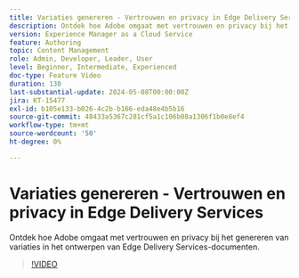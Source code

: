```yaml
---
title: Variaties genereren - Vertrouwen en privacy in Edge Delivery Services
description: Ontdek hoe Adobe omgaat met vertrouwen en privacy bij het genereren van variaties in het ontwerpen van Edge Delivery Services-documenten.
version: Experience Manager as a Cloud Service
feature: Authoring
topic: Content Management
role: Admin, Developer, Leader, User
level: Beginner, Intermediate, Experienced
doc-type: Feature Video
duration: 130
last-substantial-update: 2024-05-08T00:00:00Z
jira: KT-15477
exl-id: b105e133-b026-4c2b-b166-eda48e4b5b16
source-git-commit: 48433a5367c281cf5a1c106b08a1306f1b0e8ef4
workflow-type: tm+mt
source-wordcount: '50'
ht-degree: 0%

---
```


# Variaties genereren - Vertrouwen en privacy in Edge Delivery Services

Ontdek hoe Adobe omgaat met vertrouwen en privacy bij het genereren van variaties in het ontwerpen van Edge Delivery Services-documenten.

>[!VIDEO](https://video.tv.adobe.com/v/3440020/?learn=on&captions=dut)
